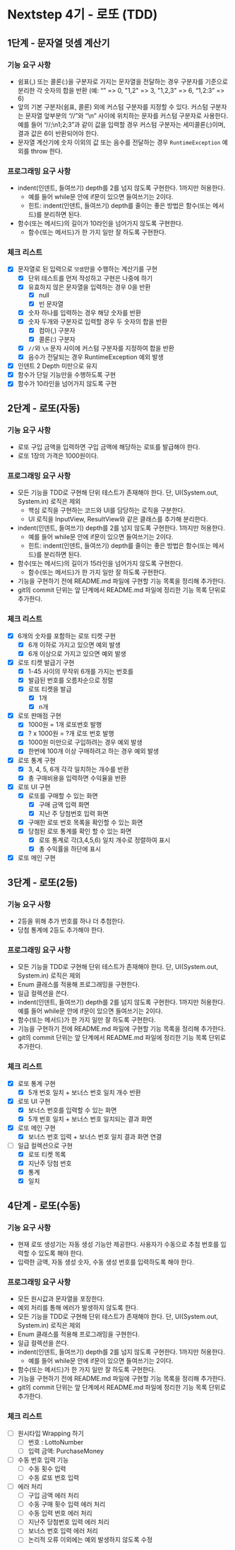 # Nextstep 4기 - 로또 (TDD)

## 1단계 - 문자열 덧셈 계산기

### 기능 요구 사항

* 쉼표(,) 또는 콜론(:)을 구분자로 가지는 문자열을 전달하는 경우 구분자를 기준으로 분리한 각 숫자의 합을 반환 (예: “” => 0, "1,2" => 3, "1,2,3" => 6, “1,2:3” => 6)
* 앞의 기본 구분자(쉼표, 콜론) 외에 커스텀 구분자를 지정할 수 있다. 커스텀 구분자는 문자열 앞부분의 “//”와 “\n” 사이에 위치하는 문자를 커스텀 구분자로 사용한다. 예를 들어 “//;\n1;2;3”과
  같이 값을 입력할 경우 커스텀 구분자는 세미콜론(;)이며, 결과 값은 6이 반환되어야 한다.
* 문자열 계산기에 숫자 이외의 값 또는 음수를 전달하는 경우 `RuntimeException` 예외를 throw 한다.

### 프로그래밍 요구 사항

* indent(인덴트, 들여쓰기) depth를 2를 넘지 않도록 구현한다. 1까지만 허용한다.
    * 예를 들어 while문 안에 if문이 있으면 들여쓰기는 2이다.
    * 힌트: indent(인덴트, 들여쓰기) depth를 줄이는 좋은 방법은 함수(또는 메서드)를 분리하면 된다.
* 함수(또는 메서드)의 길이가 10라인을 넘어가지 않도록 구현한다.
    * 함수(또는 메서드)가 한 가지 일만 잘 하도록 구현한다.

### 체크 리스트

* [x] 문자열로 된 입력으로 `덧셈`만을 수행하는 계산기를 구현
    * [x] 단위 테스트를 먼저 작성하고 구현은 나중에 하기
    * [x] 유효하지 않은 문자열을 입력하는 경우 0을 반환
        * [x] null
        * [x] 빈 문자열
    * [x] 숫자 하나를 입력하는 경우 해당 숫자를 반환
    * [x] 숫자 두개와 구분자로 입력할 경우 두 숫자의 합을 반환
        * [x] 컴마(,) 구분자
        * [x] 콜론(:) 구분자
    * [x] `//`와 `\n` 문자 사이에 커스텀 구분자를 지정하여 합을 반환
    * [x] 음수가 전달되는 경우 RuntimeException 예외 발생
* [x] 인덴트 2 Depth 미만으로 유지
* [x] 함수가 단일 기능만을 수행하도록 구현
* [x] 함수가 10라인을 넘어가지 않도록 구현

## 2단계 - 로또(자동)

### 기능 요구 사항

* 로또 구입 금액을 입력하면 구입 금액에 해당하는 로또를 발급해야 한다.
* 로또 1장의 가격은 1000원이다.

### 프로그래밍 요구 사항

* 모든 기능을 TDD로 구현해 단위 테스트가 존재해야 한다. 단, UI(System.out, System.in) 로직은 제외
    * 핵심 로직을 구현하는 코드와 UI를 담당하는 로직을 구분한다.
    * UI 로직을 InputView, ResultView와 같은 클래스를 추가해 분리한다.
* indent(인덴트, 들여쓰기) depth를 2를 넘지 않도록 구현한다. 1까지만 허용한다.
    * 예를 들어 while문 안에 if문이 있으면 들여쓰기는 2이다.
    * 힌트: indent(인덴트, 들여쓰기) depth를 줄이는 좋은 방법은 함수(또는 메서드)를 분리하면 된다.
* 함수(또는 메서드)의 길이가 15라인을 넘어가지 않도록 구현한다.
    * 함수(또는 메서드)가 한 가지 일만 잘 하도록 구현한다.
* 기능을 구현하기 전에 README.md 파일에 구현할 기능 목록을 정리해 추가한다.
* git의 commit 단위는 앞 단계에서 README.md 파일에 정리한 기능 목록 단위로 추가한다.

### 체크 리스트

* [x] 6개의 숫자를 포함하는 로또 티켓 구현
    * [x] 6개 이하로 가지고 있으면 예외 발생
    * [x] 6개 이상으로 가지고 있으면 예외 발생
* [x] 로또 티켓 발급기 구현
    * [x] 1-45 사이의 무작위 6개를 가지는 번호를
    * [x] 발급된 번호를 오름차순으로 정렬
    * [x] 로또 티켓을 발급
        * [x] 1개
        * [x] n개
* [x] 로또 판매점 구현
    * [x] 1000원 = 1개 로또번호 발행
    * [x] ? x 1000원 = ?개 로또 번호 발행
    * [x] 1000원 미만으로 구입하려는 경우 예외 발생
    * [x] 한번에 100개 이상 구매하려고 하는 경우 예외 발생
* [x] 로또 통계 구현
    * [x] 3, 4, 5, 6개 각각 일치하는 개수를 반환
    * [x] 총 구매비용을 입력하면 수익율을 반환
* [x] 로또 UI 구현
    * [x] 로또를 구매할 수 있는 화면
        * [x] 구매 금액 입력 화면
        * [x] 지난 주 당첨번호 입력 화면
    * [x] 구매한 로또 번호 목록을 확인할 수 있는 화면
    * [x] 당첨된 로또 통계를 확인 할 수 있는 화면
        * [x] 로또 통계로 각(3,4,5,6) 일치 개수로 정렬하여 표시
        * [x] 총 수익률을 하단에 표시
* [x] 로또 메인 구현

## 3단계 - 로또(2등)

### 기능 요구 사항

* 2등을 위해 추가 번호를 하나 더 추첨한다.
* 당첨 통계에 2등도 추가해야 한다.

### 프로그래밍 요구 사항

* 모든 기능을 TDD로 구현해 단위 테스트가 존재해야 한다. 단, UI(System.out, System.in) 로직은 제외
* Enum 클래스를 적용해 프로그래밍을 구현한다.
* 일급 컬렉션을 쓴다.
* indent(인덴트, 들여쓰기) depth를 2를 넘지 않도록 구현한다. 1까지만 허용한다. 예를 들어 while문 안에 if문이 있으면 들여쓰기는 2이다.
* 함수(또는 메서드)가 한 가지 일만 잘 하도록 구현한다.
* 기능을 구현하기 전에 README.md 파일에 구현할 기능 목록을 정리해 추가한다.
* git의 commit 단위는 앞 단계에서 README.md 파일에 정리한 기능 목록 단위로 추가한다.

### 체크 리스트

* [x] 로또 통계 구현
    * [x] 5개 번호 일치 + 보너스 번호 일치 개수 반환
* [x] 로또 UI 구현
    * [x] 보너스 번호를 입력할 수 있는 화면
    * [x] 5개 번호 일치 + 보너스 번호 일치되는 결과 화면
* [x] 로또 메인 구현
    * [x] 보너스 번호 입력 + 보너스 번호 일치 결과 화면 연결
* [ ] 일급 컬렉션으로 구현
    * [x] 로또 티켓 목록
    * [x] 지난주 당첨 번호
    * [x] 통계
    * [x] 일치

## 4단계 - 로또(수동)

### 기능 요구 사항

* 현재 로또 생성기는 자동 생성 기능만 제공한다. 사용자가 수동으로 추첨 번호를 입력할 수 있도록 해야 한다.
* 입력한 금액, 자동 생성 숫자, 수동 생성 번호를 입력하도록 해야 한다.

### 프로그래밍 요구 사항

* 모든 원시값과 문자열을 포장한다.
* 예외 처리를 통해 에러가 발생하지 않도록 한다.
* 모든 기능을 TDD로 구현해 단위 테스트가 존재해야 한다. 단, UI(System.out, System.in) 로직은 제외
* Enum 클래스를 적용해 프로그래밍을 구현한다.
* 일급 컬렉션을 쓴다.
* indent(인덴트, 들여쓰기) depth를 2를 넘지 않도록 구현한다. 1까지만 허용한다.
    * 예를 들어 while문 안에 if문이 있으면 들여쓰기는 2이다.
* 함수(또는 메서드)가 한 가지 일만 잘 하도록 구현한다.
* 기능을 구현하기 전에 README.md 파일에 구현할 기능 목록을 정리해 추가한다.
* git의 commit 단위는 앞 단계에서 README.md 파일에 정리한 기능 목록 단위로 추가한다.

### 체크 리스트

* [ ] 원시타입 Wrapping 하기
    * [ ] 번호 : LottoNumber
    * [ ] 입력 금액: PurchaseMoney
* [ ] 수동 번호 입력 기능
    * [ ] 수동 횟수 입력
    * [ ] 수동 로또 번호 입력
* [ ] 에러 처리
    * [ ] 구입 금액 에러 처리
    * [ ] 수동 구매 횟수 입력 에러 처리
    * [ ] 수동 입력 번호 에러 처리
    * [ ] 지난주 당첨번호 입력 에러 처리
    * [ ] 보너스 번호 입력 에러 처리
    * [ ] 논리적 오류 이외에는 예외 발생하지 않도록 수정
